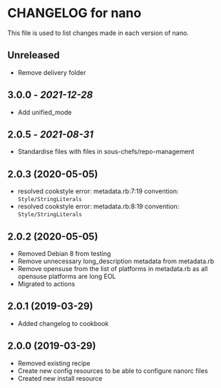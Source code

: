 # CHANGELOG for nano

This file is used to list changes made in each version of nano.

## Unreleased

- Remove delivery folder

## 3.0.0 - *2021-12-28*

- Add unified_mode

## 2.0.5 - *2021-08-31*

- Standardise files with files in sous-chefs/repo-management

## 2.0.3 (2020-05-05)

- resolved cookstyle error: metadata.rb:7:19 convention: `Style/StringLiterals`
- resolved cookstyle error: metadata.rb:8:19 convention: `Style/StringLiterals`

## 2.0.2 (2020-05-05)

- Removed Debian 8 from testing
- Remove unnecessary long_description metadata from metadata.rb
- Remove opensuse from the list of platforms in metadata.rb as all opensuse platforms are long EOL
- Migrated to actions

## 2.0.1 (2019-03-29)

- Added changelog to cookbook

## 2.0.0 (2019-03-29)

- Removed existing recipe
- Create new config resources to be able to configure nanorc files
- Created new install resource
